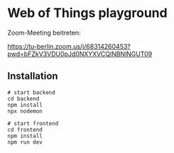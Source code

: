# Web of Things playground
Zoom-Meeting beitreten:

https://tu-berlin.zoom.us/j/68314260453?pwd=bFZkV3VDU0pJd0NXYXVCQlNBNlNGUT09

## Installation

```
# start backend
cd backend
npm install
npx nodemon

# start frontend
cd frontend
npm install
npm run dev
```

